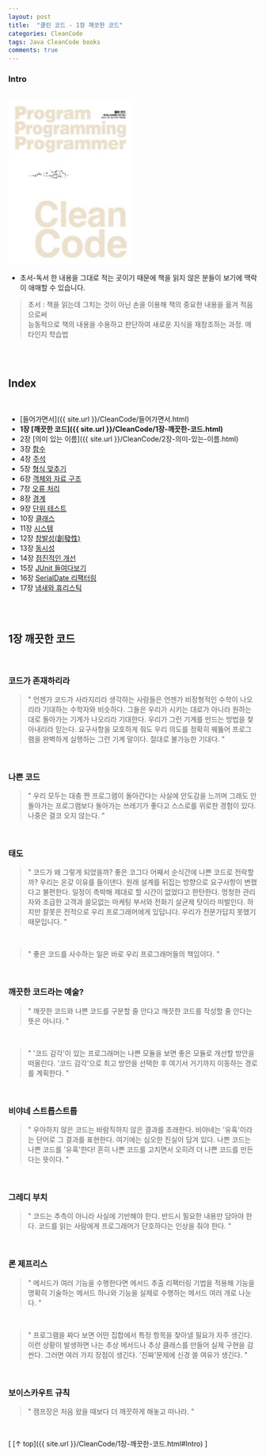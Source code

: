 ```yaml
---
layout: post
title:  "클린 코드 - 1장 깨끗한 코드"
categories: CleanCode
tags: Java CleanCode books 
comments: true
---
```


### Intro
<br/>

<img src="https://github.com/cholnh/study-cs/blob/main/assets/images/cs/tn-cleancode.jpg" width="250" />

<br/>

- 초서-독서 한 내용을 그대로 적는 곳이기 때문에 책을 읽지 않은 분들이 보기에 맥락이 애매할 수 있습니다.
> 초서 : 책을 읽는데 그치는 것이 아닌 손을 이용해 책의 중요한 내용을 옮겨 적음으로써  
  능동적으로 책의 내용을 수용하고 판단하여 새로운 지식을 재창조하는 과정. 메타인지 학습법  

<br/>    
<br/> 
  
## Index

<br/>

- [들어가면서]({{ site.url }}/CleanCode/들어가면서.html)
- **1장 [깨끗한 코드]({{ site.url }}/CleanCode/1장-깨끗한-코드.html)**
- 2장 [의미 있는 이름]({{ site.url }}/CleanCode/2장-의미-있는-이름.html)
- 3장 [함수](#)
- 4장 [주석](#)
- 5장 [형식 맞추기](#)
- 6장 [객체와 자료 구조](#)
- 7장 [오류 처리](#)
- 8장 [경계](#)
- 9장 [단위 테스트](#)
- 10장 [클래스](#)
- 11장 [시스템](#)
- 12장 [창발성(創發性)](#)
- 13장 [동시성](#)
- 14장 [점진적인 개선](#)
- 15장 [JUnit 들여다보기](#)
- 16장 [SerialDate 리팩터링](#)
- 17장 [냄새와 휴리스틱](#)

<br/>  
<br/>

## 1장 깨끗한 코드

<br/>

### 코드가 존재하리라

> " 언젠가 코드가 사라지리라 생각하는 사람들은 언젠가 비정형적인 수학이 나오리라 기대하는 수학자와 비슷하다. 그들은 우리가 시키는 대로가 아니라 원하는 대로 돌아가는 기계가 나오리라 기대한다. 우리가 그런 기계를 만드는 방법을 찾아내리라 믿는다. 요구사항을 모호하게 줘도 우리 의도를 정확히 꿰뚫어 프로그램을 완벽하게 실행하는 그런 기계 말이다. 절대로 불가능한 기대다. "

<br/>

### 나쁜 코드

> " 우리 모두는 대충 짠 프로그램이 돌아간다는 사실에 안도감을 느끼며 그래도 안 돌아가는 프로그램보다 돌아가는 쓰레기가 좋다고 스스로를 위로한 경험이 있다. 나중은 결코 오지 않는다. "

<br/>

### 태도

> " 코드가 왜 그렇게 되었을까? 좋은 코그다 어째서 순식간에 나쁜 코드로 전락할까? 우리는 온갖 이유를 들이댄다. 원래 설계를 뒤집는 방향으로 요구사항이 변했다고 불편한다. 일정이 촉박해 제대로 할 시간이 없었다고 한탄한다. 멍청한 관리자와 조급한 고객과 쓸모없는 마케팅 부서와 전화기 살균제 탓이라 떠벌인다. 하지만 잘못은 전적으로 우리 프로그래머에게 있답니다. 우리가 전문가답지 못했기 때문입니다. "

<br/>

> " 좋은 코드를 사수하는 일은 바로 우리 프로그래머들의 책임이다. "

<br/>

### 깨끗한 코드라는 예술?

> " 깨끗한 코드와 나쁜 코드를 구분할 줄 안다고 깨끗한 코드를 작성할 줄 안다는 뜻은 아니다. "

<br/>

> " '코드 감각'이 있는 프로그래머는 나쁜 모듈을 보면 좋은 모듈로 개선할 방안을 떠올린다. '코드 감각'으로 최고 방안을 선택한 후 여기서 거기까지 이동하는 경로를 계획한다. "

<br/>

### 비야네 스트롭스트룹

> " 우아하지 않은 코드는 바람직하지 않은 결과를 초래한다. 비야네는 '유혹'이라는 단어로 그 결과를 표현한다. 여기에는 심오한 진실이 담겨 있다. 나쁜 코드는 나쁜 코드를 '유혹'한다! 흔히 나쁜 코드를 고치면서 오히려 더 나쁜 코드를 만든다는 뜻이다. "

<br/>

### 그레디 부치

> " 코드는 추측이 아니라 사실에 기반해야 한다. 반드시 필요한 내용만 담아야 한다. 코드를 읽는 사람에게 프로그래머가 단호하다는 인상을 줘야 한다. "

<br/>

### 론 제프리스

> " 메서드가 여러 기능을 수행한다면 메서드 추출 리팩터링 기법을 적용해 기능을 명확히 기술하는 메서드 하나와 기능을 실제로 수행하는 메서드 여러 개로 나눈다. "

<br/>

> " 프로그램을 짜다 보면 어떤 집합에서 특정 항목을 찾아낼 필요가 자주 생긴다. 이런 상황이 발생하면 나는 추상 메서드나 추상 클래스를 만들어 실제 구현을 감싼다. 그러면 여러 가지 장점이 생긴다. '진짜'문제에 신경 쓸 여유가 생긴다. "

<br/>

### 보이스카우트 규칙

> " 캠프장은 처음 왔을 때보다 더 깨끗하게 해놓고 떠나라. "

<br/>

[ [↑ top]({{ site.url }}/CleanCode/1장-깨끗한-코드.html#Intro) ]
